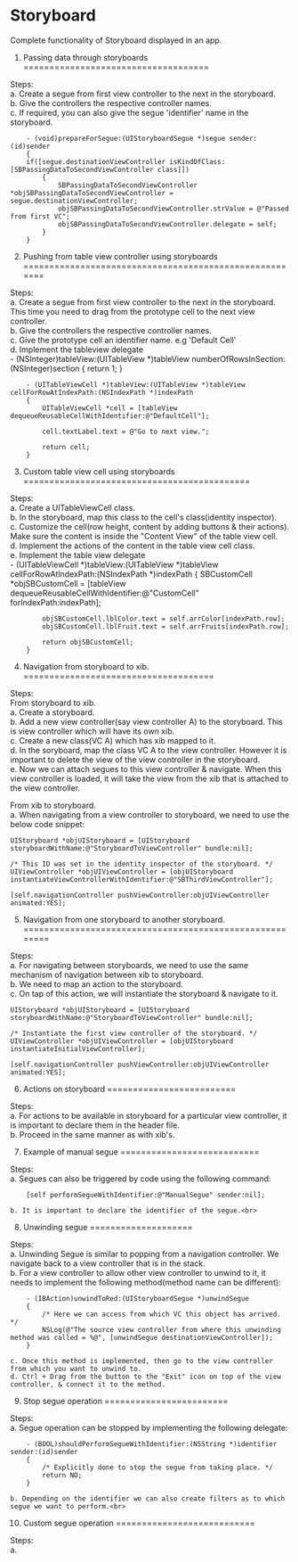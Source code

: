 Storyboard
==========

Complete functionality of Storyboard displayed in an app.

1. Passing data through storyboards
====================================

Steps: <br>
	a. Create a segue from first view controller to the next in the storyboard.<br>
	b. Give the controllers the respective controller names.<br>
	c. If required, you can also give the segue 'identifier' name in the storyboard.<br>
	    
        - (void)prepareForSegue:(UIStoryboardSegue *)segue sender:(id)sender
	    {
		if([segue.destinationViewController isKindOfClass:[SBPassingDataToSecondViewController class]])
    		{
        		SBPassingDataToSecondViewController *objSBPassingDataToSecondViewController = segue.destinationViewController;
        		objSBPassingDataToSecondViewController.strValue = @"Passed from first VC";
        		objSBPassingDataToSecondViewController.delegate = self;
    		}
	    }
	

2. Pushing from table view controller using storyboards
=======================================================

Steps: <br>
	a. Create a segue from first view controller to the next in the storyboard. This time you need to drag from the prototype cell to the next view controller.<br>
	b. Give the controllers the respective controller names.<br>
	c. Give the prototype cell an identifier name. e.g 'Default Cell'<br>
	d. Implement the tableview delegate<br>
		- (NSInteger)tableView:(UITableView *)tableView numberOfRowsInSection:(NSInteger)section
		{
    		return 1;
		}

		- (UITableViewCell *)tableView:(UITableView *)tableView cellForRowAtIndexPath:(NSIndexPath *)indexPath
		{
    		UITableViewCell *cell = [tableView dequeueReusableCellWithIdentifier:@"DefaultCell"];
    
   			cell.textLabel.text = @"Go to next view.";
    
		    return cell;
		}

	

3. Custom table view cell using storyboards
============================================

Steps: <br>
	a. Create a UITableViewCell class.<br>
	b. In the storyboard, map this class to the cell's class(identity inspector).<br>
	c. Customize the cell(row height, content by adding buttons & their actions). Make sure the content is inside the "Content View" of the table view cell.<br>
	d. Implement the actions of the content in the table view cell class.<br>
	e. Implement the table view delegate<br>
		- (UITableViewCell *)tableView:(UITableView *)tableView cellForRowAtIndexPath:(NSIndexPath *)indexPath
		{
    		SBCustomCell *objSBCustomCell = [tableView dequeueReusableCellWithIdentifier:@"CustomCell" forIndexPath:indexPath];
    
    		objSBCustomCell.lblColor.text = self.arrColor[indexPath.row];
    		objSBCustomCell.lblFruit.text = self.arrFruits[indexPath.row];
    
    		return objSBCustomCell;
		}

4. Navigation from storyboard to xib.
=====================================

Steps: <br>
From storyboard to xib.<br>
	a. Create a storyboard.<br>
	b. Add a new view controller(say view controller A) to the storyboard. This is view controller which will have its own xib.<br>
	c. Create a new class(VC A) which has xib mapped to it.<br>
	d. In the soryboard, map the class VC A to the view controller. However it is important to delete the view of the view controller in the storyboard.<br>
	e. Now we can attach segues to this view controller & navigate. When this view controller is loaded, it will take the view from the xib that is attached to the view controller.<br>

From xib to storyboard.<br>
	a. When navigating from a view controller to storyboard, we need to use the below code snippet:<br>
	
	UIStoryboard *objUIStoryboard = [UIStoryboard storyboardWithName:@"StoryboardToViewController" bundle:nil];
    
    /* This ID was set in the identity inspector of the storyboard. */
    UIViewController *objUIViewController = [objUIStoryboard instantiateViewControllerWithIdentifier:@"SBThirdViewController"];
    
    [self.navigationController pushViewController:objUIViewController animated:YES];

5. Navigation from one storyboard to another storyboard.
========================================================

Steps: <br>
	a. For navigating between storyboards, we need to use the same mechanism of navigation between xib to storyboard.<br>
	b. We need to map an action to the storyboard.<br>
	c. On tap of this action, we will instantiate the storyboard & navigate to it.<br>
	
	UIStoryboard *objUIStoryboard = [UIStoryboard storyboardWithName:@"StoryboardToViewController" bundle:nil];
    
    /* Instantiate the first view controller of the storyboard. */
    UIViewController *objUIViewController = [objUIStoryboard instantiateInitialViewController];
    
    [self.navigationController pushViewController:objUIViewController animated:YES];
    
6. Actions on storyboard
=========================

Steps:<br>
	a. For actions to be available in storyboard for a particular view controller, it is important to declare them in the header file.<br>
	b. Proceed in the same manner as with xib's.<br>

7. Example of manual segue
===========================

Steps:<br>
	a. Segues can also be triggered by code using the following command:<br>
	    
	    [self performSegueWithIdentifier:@"ManualSegue" sender:nil];
	    
	b. It is important to declare the identifier of the segue.<br>

8. Unwinding segue
====================

Steps:<br>
    a. Unwinding Segue is similar to popping from a navigation controller. We navigate back to a view controller that is in the stack.<br>
    b. For a view controller to allow other view controller to unwind to it, it needs to implement the following method(method name can be different):<br>
        
        - (IBAction)unwindToRed:(UIStoryboardSegue *)unwindSegue
	    {
            /* Here we can access from which VC this object has arrived. */
            NSLog(@"The source view controller from where this unwinding method was called = %@", [unwindSegue destinationViewController]);
        }
        	
    c. Once this method is implemented, then go to the view controller from which you want to unwind to.
    d. Ctrl + Drag from the button to the "Exit" icon on top of the view controller, & connect it to the method.

	
9. Stop segue operation
========================

Steps:<br>
	a. Segue operation can be stopped by implementing the following delegate:<br>
	    
	    - (BOOL)shouldPerformSegueWithIdentifier:(NSString *)identifier sender:(id)sender
		{
    		/* Explicitly done to stop the segue from taking place. */
    		return NO;
		}
		
	b. Depending on the identifier we can also create filters as to which segue we want to perform.<br>

10. Custom segue operation
===========================

Steps:<br>
	a. <br>
